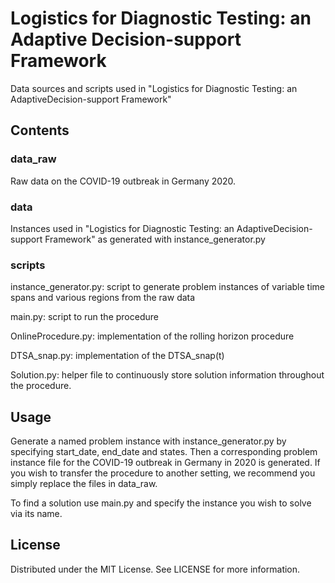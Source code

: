 # Logistics for Diagnostic Testing: an Adaptive Decision-support Framework
Data sources and scripts used in "Logistics for Diagnostic Testing: an AdaptiveDecision-support Framework"

## Contents


### data_raw
Raw data on the COVID-19 outbreak in Germany 2020. 

### data
Instances used in "Logistics for Diagnostic Testing: an AdaptiveDecision-support Framework" as generated with instance_generator.py

### scripts

instance_generator.py: script to generate problem instances of variable time spans and various regions from the raw data

main.py: script to run the procedure

OnlineProcedure.py: implementation of the rolling horizon procedure

DTSA_snap.py: implementation of the DTSA_snap(t)

Solution.py: helper file to continuously store solution information throughout the procedure.

## Usage

Generate a named problem instance with instance_generator.py by specifying start_date, end_date and states. Then a corresponding problem instance file for the COVID-19 outbreak in Germany in 2020 is generated. If you wish to transfer the procedure to another setting, we recommend you simply replace the files in data_raw. 

To find a solution use main.py and specify the instance you wish to solve via its name. 

## License
Distributed under the MIT License. See LICENSE for more information.

